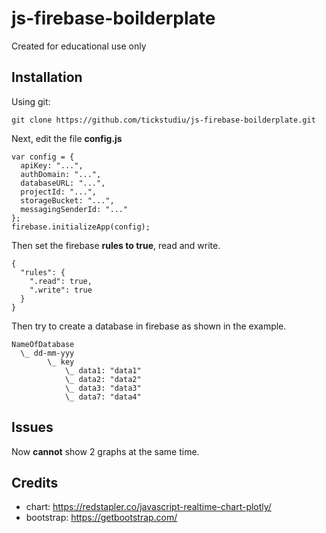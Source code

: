 # js-firebase-boilderplate
Created for educational use only

## Installation
Using git:
```
git clone https://github.com/tickstudiu/js-firebase-boilderplate.git
```
Next, edit the file **config.js**
```
var config = {
  apiKey: "...",
  authDomain: "...",
  databaseURL: "...",
  projectId: "...",
  storageBucket: "...",
  messagingSenderId: "..."
};
firebase.initializeApp(config);
```
Then set the firebase **rules to true**, read and write.
```
{
  "rules": {
    ".read": true,
    ".write": true
  }
}
```
Then try to create a database in firebase as shown in the example.
```
NameOfDatabase
  \_ dd-mm-yyy
        \_ key
            \_ data1: "data1"
            \_ data2: "data2"
            \_ data3: "data3"
            \_ data7: "data4"
```

## Issues
Now **cannot** show 2 graphs at the same time.

## Credits
- chart: https://redstapler.co/javascript-realtime-chart-plotly/
- bootstrap: https://getbootstrap.com/
